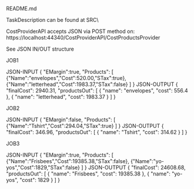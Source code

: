 README.md

TaskDescription can be found at SRC\

CostProviderAPI accepts JSON via POST method on: 
https://localhost:44340/CostProviderAPI/CostProductsProvider


See JSON IN/OUT structure

JOB1

JSON-INPUT
{
    "EMargin":true,
    "Products":
    [
        {"Name":"envelopes","Cost":520.00,"STax":true},
        {"Name":"letterhead","Cost":1983.37,"STax":false}
    ]
}
JSON-OUTPUT
{
    "finalCost": 2940.31,
    "productsOut": [
        {
            "name": "envelopes",
            "cost": 556.4
        },
        {
            "name": "letterhead",
            "cost": 1983.37
        }
    ]
}

JOB2

JSON-INPUT
{
    "EMargin":false,
    "Products":
    [
        {"Name":"Tshirt","Cost":294.04,"STax":true}
    ]
}
JSON-OUTPUT
{
    "finalCost": 346.96,
    "productsOut": [
        {
            "name": "Tshirt",
            "cost": 314.62
        }
    ]
}

JOB3

JSON-INPUT
{
    "EMargin":true,
    "Products":
    [
        {"Name":"Frisbees","Cost":19385.38,"STax":false},
        {"Name":"yo-yos","Cost":1829,"STax":false}
    ]
}
JSON-OUTPUT
{
    "finalCost": 24608.68,
    "productsOut": [
        {
            "name": "Frisbees",
            "cost": 19385.38
        },
        {
            "name": "yo-yos",
            "cost": 1829
        }
    ]
}
